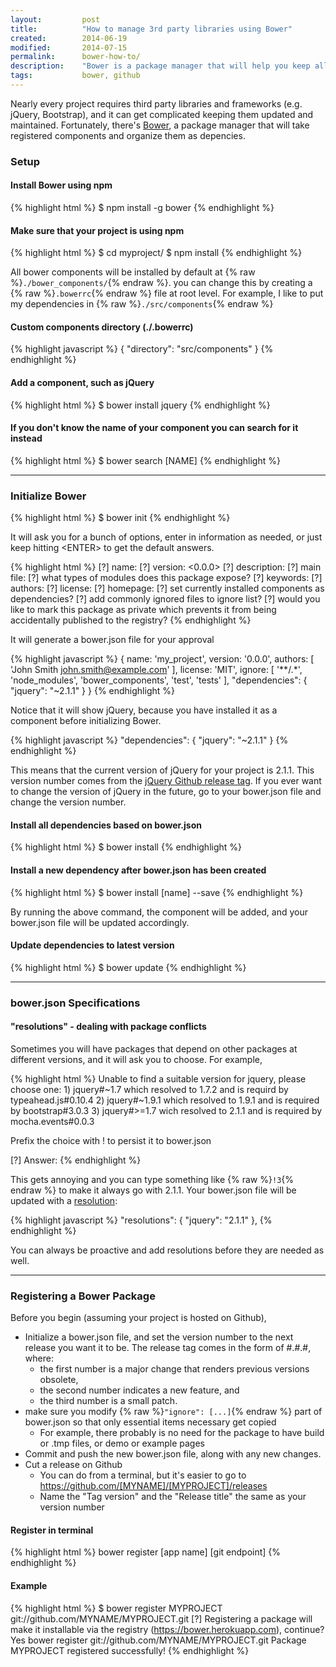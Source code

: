 ```yaml
---
layout:         post
title:          "How to manage 3rd party libraries using Bower"
created:        2014-06-19
modified:       2014-07-15
permalink:      bower-how-to/
description:    "Bower is a package manager that will help you keep all your 3rd party libraries (e.g. jQuery) updated and maintained."
tags:           bower, github
---
```


Nearly every project requires third party libraries and frameworks (e.g. jQuery, Bootstrap), and it can get complicated keeping them updated and maintained. Fortunately, there's [Bower](http://bower.io), a package manager that will take registered components and organize them as depencies.
<!--more-->

### Setup

#### Install Bower using npm

{% highlight html %}
$ npm install -g bower
{% endhighlight %}

#### Make sure that your project is using npm

{% highlight html %}
$ cd myproject/
$ npm install
{% endhighlight %}

All bower components will be installed by default at {% raw %}<code>./bower_components/</code>{% endraw %}. you can change this by creating a {% raw %}<code>.bowerrc</code>{% endraw %} file at root level. For example, I like to put my dependencies in {% raw %}<code>./src/components</code>{% endraw %}

#### Custom components directory (./.bowerrc)

{% highlight javascript %}
{
  "directory": "src/components"
}
{% endhighlight %}

#### Add a component, such as jQuery

{% highlight html %}
$ bower install jquery
{% endhighlight %}

#### If you don't know the name of your component you can search for it instead

{% highlight html %}
$ bower search [NAME]
{% endhighlight %}

------------------------

### Initialize Bower

{% highlight html %}
$ bower init
{% endhighlight %}

It will ask you for a bunch of options, enter in information as needed, or just keep hitting &lt;ENTER&gt; to get the default answers.

{% highlight html %}
[?] name: <myproject>
[?] version: <0.0.0>
[?] description: 
[?] main file: 
[?] what types of modules does this package expose? 
[?] keywords: 
[?] authors: <John Smith>
[?] license: <MIT>
[?] homepage: 
[?] set currently installed components as dependencies? <Yes>
[?] add commonly ignored files to ignore list? <Yes>
[?] would you like to mark this package as private which prevents it from being accidentally published to the registry? <Yes>
{% endhighlight %}

It will generate a bower.json file for your approval

{% highlight javascript %}
{
  name: 'my_project',
  version: '0.0.0',
  authors: [
    'John Smith <john.smith@example.com>'
  ],
  license: 'MIT',
  ignore: [
    '**/.*',
    'node_modules',
    'bower_components',
    'test',
    'tests'
  ],
  "dependencies": {
    "jquery": "~2.1.1"
  }
}
{% endhighlight %}

Notice that it will show jQuery, because you have installed it as a component before initializing Bower.

{% highlight javascript %}
"dependencies": {
    "jquery": "~2.1.1"
}
{% endhighlight %}

This means that the current version of jQuery for your project is 2.1.1. This version number comes from the [jQuery Github release tag](https://github.com/jquery/jquery/releases/tag/2.1.1). If you ever want to change the version of jQuery in the future, go to your bower.json file and change the version number.

#### Install all dependencies based on bower.json

{% highlight html %}
$ bower install
{% endhighlight %}

#### Install a new dependency after bower.json has been created

{% highlight html %}
$ bower install [name] --save
{% endhighlight %}

By running the above command, the component will be added, and your bower.json file will be updated accordingly.

#### Update dependencies to latest version

{% highlight html %}
$ bower update
{% endhighlight %}

------------------------

### bower.json Specifications

#### "resolutions" - dealing with package conflicts

Sometimes you will have packages that depend on other packages at different versions, and it will ask you to choose. For example,

{% highlight html %}
Unable to find a suitable version for jquery, please choose one:
    1) jquery#~1.7 which resolved to 1.7.2 and is requird by typeahead.js#0.10.4
    2) jquery#~1.9.1 which resolved to 1.9.1 and is required by bootstrap#3.0.3
    3) jquery#>=1.7 wich resolved to 2.1.1 and is required by mocha.events#0.0.3

Prefix the choice with ! to persist it to bower.json

[?] Answer:
{% endhighlight %}

This gets annoying and you can type something like {% raw %}<code>!3</code>{% endraw %} to make it always go with 2.1.1. Your bower.json file will be updated with a [resolution](https://github.com/bower/bower.json-spec#resolutions):

{% highlight javascript %}
"resolutions": {
    "jquery": "2.1.1"
},
{% endhighlight %}

You can always be proactive and add resolutions before they are needed as well.

------------------------

### Registering a Bower Package

Before you begin (assuming your project is hosted on Github),

* Initialize a bower.json file, and set the version number to the next release you want it to be. The release tag comes in the form of #.#.#, where:
  * the first number is a major change that renders previous versions obsolete,
  * the second number indicates a new feature, and
  * the third number is a small patch.
* make sure you modify {% raw %}<code>"ignore": [...]</code>{% endraw %} part of bower.json so that only essential items necessary get copied
  * For example, there probably is no need for the package to have build or .tmp files, or demo or example pages
* Commit and push the new bower.json file, along with any new changes.
* Cut a release on Github
  * You can do from a terminal, but it's easier to go to https://github.com/[MYNAME]/[MYPROJECT]/releases
  * Name the "Tag version" and the "Release title" the same as your version number

#### Register in terminal

{% highlight html %}
bower register [app name] [git endpoint]
{% endhighlight %}

#### Example

{% highlight html %}
$ bower register MYPROJECT git://github.com/MYNAME/MYPROJECT.git
[?] Registering a package will make it installable via the registry (https://bower.herokuapp.com), continue? Yes
bower register      git://github.com/MYNAME/MYPROJECT.git
Package MYPROJECT registered successfully!
{% endhighlight %}



